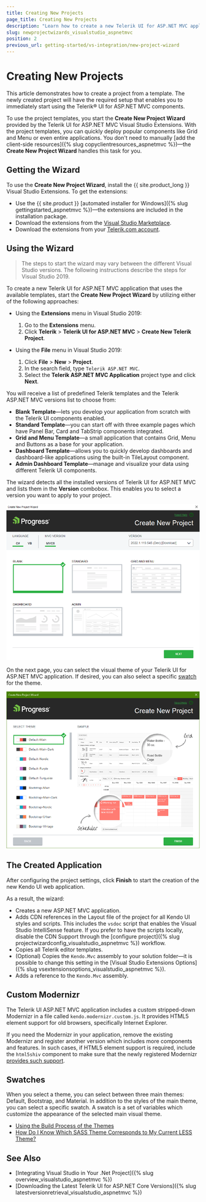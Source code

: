 ```yaml
---
title: Creating New Projects
page_title: Creating New Projects
description: "Learn how to create a new Telerik UI for ASP.NET MVC application."
slug: newprojectwizards_visualstudio_aspnetmvc
position: 2
previous_url: getting-started/vs-integration/new-project-wizard
---
```


# Creating New Projects

This article demonstrates how to create a project from a template. The newly created project will have the required setup that enables you to immediately start using the Telerik&reg; UI for ASP.NET MVC components.

To use the project templates, you start the **Create New Project Wizard** provided by the Telerik UI for ASP.NET MVC Visual Studio Extensions. With the project templates, you can quickly deploy popular components like Grid and Menu or even entire applications. You don't need to manually [add the client-side resources]({% slug copyclientresources_aspnetmvc %})&mdash;the **Create New Project Wizard** handles this task for you.

## Getting the Wizard

To use the **Create New Project Wizard**, install the {{ site.product_long }} Visual Studio Extensions. To get the extensions:

* Use the {{ site.product }} [automated installer for Windows]({% slug gettingstarted_aspnetmvc %})&mdash;the extensions are included in the installation package.
* Download the extensions from the [Visual Studio Marketplace](https://marketplace.visualstudio.com/items?itemName=TelerikInc.TelerikASPNETMVCVSExtensions).
* Download the extensions from your [Telerik.com account](https://www.telerik.com/account/product-download?product=KENDOUIMVC).

## Using the Wizard

>The steps to start the wizard may vary between the different Visual Studio versions. The following instructions describe the steps for Visual Studio 2019.

To create a new Telerik UI for ASP.NET MVC application that uses the available templates, start the **Create New Project Wizard** by utilizing either of the following approaches:

* Using the **Extensions** menu in Visual Studio 2019:

    1. Go to the **Extensions** menu.   
    2. Click **Telerik** > **Telerik UI for ASP.NET MVC** > **Create New Telerik Project**.

* Using the **File** menu in Visual Studio 2019:

    1. Click **File** > **New** > **Project**.     
    2. In the search field, type `Telerik ASP.NET MVC`.
    3. Select the **Telerik ASP.NET MVC Application** project type and click **Next**.

You will receive a list of predefined Telerik templates and the Telerik ASP.NET MVC versions list to choose from:

* **Blank Template**&mdash;lets you develop your application from scratch with the Telerik UI components enabled.
* **Standard Template**&mdash;you can start off with three example pages which have Panel Bar, Card and TabStrip components integrated.
* **Grid and Menu Template**&mdash;a small application that contains Grid, Menu and Buttons as a base for your application.
* **Dashboard Template**&mdash;allows you to quickly develop dashboards and dashboard-like applications using the built-in TileLayout component.
* **Admin Dashboard Template**&mdash;manage and visualize your data using different Telerik UI components. 

The wizard detects all the installed versions of Telerik UI for ASP.NET MVC and lists them in the **Version** combobox. This enables you to select a version you want to apply to your project.

![The new Project Wizard](../vs-integration-mvc/images/new_project2.png)

On the next page, you can select the visual theme of your Telerik UI for ASP.NET MVC application. If desired, you can also select a specific [swatch](#swatches) for the theme.

![The new Project Wizard](../vs-integration-mvc/images/new_project_theme_selection.png)

## The Created Application

After configuring the project settings, click **Finish** to start the creation of the new Kendo UI web application.

As a result, the wizard:

* Creates a new ASP.NET MVC application.
* Adds CDN references in the Layout file of the project for all Kendo UI styles and scripts. This includes the `vsdoc` script that enables the Visual Studio IntelliSense feature. If you prefer to have the scripts locally, disable the CDN Support through the [configure project]({% slug projectwizardconfig_visualstudio_aspnetmvc %}) workflow.  
* Copies all Telerik editor templates.
* (Optional) Copies the `Kendo.Mvc` assembly to your solution folder&mdash;it is possible to change this setting in the [Visual Studio Extensions Options]({% slug vsextensionsoptions_visualstudio_aspnetmvc %}).
* Adds a reference to the `Kendo.Mvc` assembly.

## Custom Modernizr

The Telerik UI ASP.NET MVC application includes a custom stripped-down Modernizr in a file called `kendo.modernizr.custom.js`. It provides HTML5 element support for old browsers, specifically Internet Explorer.

If you need the Modernizr in your application, remove the existing Modernizr and register another version which includes more components and features. In such cases, if HTML5 element support is required, include the `html5shiv` component to make sure that the newly registered Modernizr [provides such support](http://modernizr.com/docs/#html5inie).

## Swatches

When you select a theme, you can select between three main themes: Default, Bootstrap, and Material. In addition to the styles of the main theme, you can select a specific swatch. A swatch is a set of variables which customize the appearance of the selected main visual theme.

* [Using the Build Process of the Themes](https://docs.telerik.com/kendo-ui/styles-and-layout/sass-themes#using-the-build-process-of-the-themes)
* [How Do I Know Which SASS Theme Corresponds to My Current LESS Theme?](https://docs.telerik.com/aspnet-mvc/styles-and-layout/less-themes-migration#how-do-i-know-which-sass-theme-corresponds-to-my-current-less-theme)

## See Also

* [Integrating Visual Studio in Your .Net Project]({% slug overview_visualstudio_aspnetmvc %})
* [Downloading the Latest Telerik UI for ASP.NET Core Versions]({% slug latestversionretrieval_visualstudio_aspnetmvc %})
